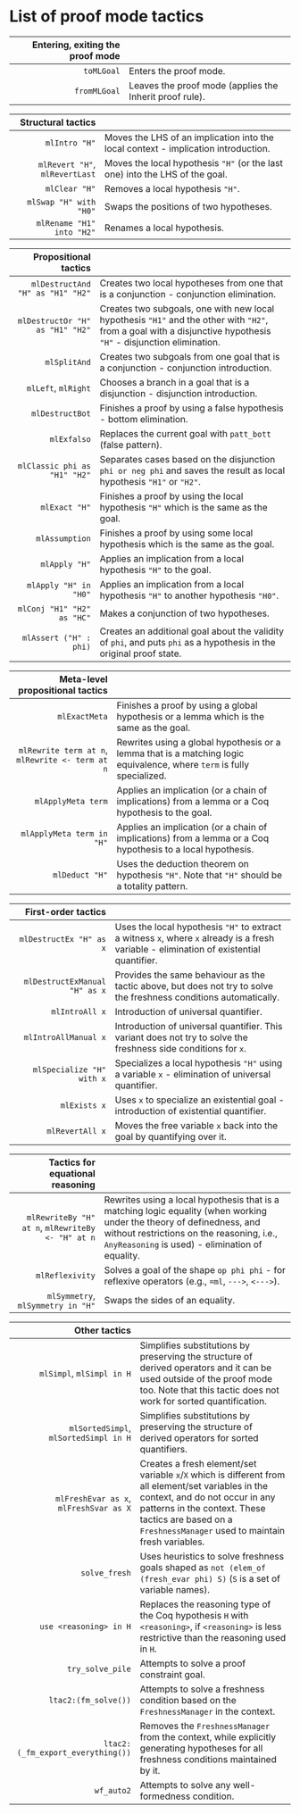 # List of proof mode tactics

|  Entering, exiting the proof mode |  |
|-----------------------------------------:|------------------------------------|
| `toMLGoal`                               | Enters the proof mode.               |
| `fromMLGoal`                             | Leaves the proof mode (applies the Inherit proof rule).            |

|  Structural tactics |  |
|-----------------------------------------:|------------------------------------|
| `mlIntro "H"`                            | Moves the LHS of an implication into the local context - implication introduction.              |
| `mlRevert "H"`, `mlRevertLast`           | Moves the local hypothesis `"H"` (or the last one) into the LHS of the goal. |
| `mlClear "H"`                            | Removes a local hypothesis `"H"`. |
| `mlSwap "H" with "H0"`                   | Swaps the positions of two hypotheses. |
| `mlRename "H1" into "H2"`                | Renames a local hypothesis. |


| Propositional tactics | |
|-----------------------------------------:|------------------------------------|
| `mlDestructAnd "H" as "H1" "H2"`         | Creates two local hypotheses from one that is a conjunction - conjunction elimination. |
| `mlDestructOr "H" as "H1" "H2"`          | Creates two subgoals, one with new local hypothesis `"H1"` and the other with `"H2"`, from a goal with a disjunctive hypothesis `"H"` - disjunction elimination. |
| `mlSplitAnd`                             | Creates two subgoals from one goal that is a conjunction - conjunction introduction. |
| `mlLeft`, `mlRight`                      | Chooses a branch in a goal that is a disjunction - disjunction introduction. |
| `mlDestructBot`                          | Finishes a proof by using a false hypothesis - bottom elimination. |
| `mlExfalso`                              | Replaces the current goal with `patt_bott` (false pattern). |
| `mlClassic phi as "H1" "H2"`             | Separates cases based on the disjunction `phi or neg phi` and saves the result as local hypothesis `"H1"` or `"H2"`. |
| `mlExact "H"`                            | Finishes a proof by using the local hypothesis `"H"` which is the same as the goal. |
| `mlAssumption`                           | Finishes a proof by using some local hypothesis which is the same as the goal. |
| `mlApply "H"`                            | Applies an implication from a local hypothesis `"H"` to the goal. |
| `mlApply "H" in "H0"`                    | Applies an implication from a local hypothesis `"H"` to another hypothesis `"H0"`. |
| `mlConj "H1" "H2" as "HC"`               | Makes a conjunction of two hypotheses. |
| `mlAssert ("H" : phi)`                   | Creates an additional goal about the validity of `phi`, and puts `phi` as a hypothesis in the original proof state. |


| Meta-level propositional tactics | |
|------------------------------------------------:|------------------------------------|
| `mlExactMeta`                                   | Finishes a proof by using a global hypothesis or a lemma which is the same as the goal. |
| `mlRewrite term at n`, `mlRewrite <- term at n` | Rewrites using a global hypothesis or a lemma that is a matching logic equivalence, where `term` is fully specialized. |
| `mlApplyMeta term`                              | Applies an implication (or a chain of implications) from a lemma or a Coq hypothesis to the goal. |
| `mlApplyMeta term in "H"`                       | Applies an implication (or a chain of implications) from a lemma or a Coq hypothesis to a local hypothesis. |
| `mlDeduct "H"`                                  | Uses the deduction theorem on hypothesis `"H"`. Note that `"H"` should be a totality pattern. |

| First-order tactics | |
|-----------------------------------------:|------------------------------------|
| `mlDestructEx "H" as x`                  | Uses the local hypothesis `"H"` to extract a witness `x`, where `x` already is a fresh variable - elimination of existential quantifier. |
| `mlDestructExManual "H" as x`            | Provides the same behaviour as the tactic above, but does not try to solve the freshness conditions automatically. |
| `mlIntroAll x`                           | Introduction of universal quantifier. |
| `mlIntroAllManual x`                     | Introduction of universal quantifier. This variant does not try to solve the freshness side conditions for `x`. |
| `mlSpecialize "H" with x`                | Specializes a local hypothesis `"H"` using a variable `x` - elimination of universal quantifier. |
| `mlExists x`                             | Uses `x` to specialize an existential goal - introduction of existential quantifier. |
| `mlRevertAll x`                          | Moves the free variable `x` back into the goal by quantifying over it. |

| Tactics for equational reasoning | |
|-----------------------------------------:|------------------------------------|
| `mlRewriteBy "H" at n`, `mlRewriteBy <- "H" at n` | Rewrites using a local hypothesis that is a matching logic equality (when working under the theory of definedness, and without restrictions on the reasoning, i.e., `AnyReasoning` is used) - elimination of equality. |
| `mlReflexivity`                          | Solves a goal of the shape `op phi phi` - for reflexive operators (e.g., `=ml`, `--->`, `<--->`). |
| `mlSymmetry`, `mlSymmetry in "H"`        | Swaps the sides of an equality. |

| Other tactics | |
|-----------------------------------------:|------------------------------------|
| `mlSimpl`, `mlSimpl in H` | Simplifies substitutions by preserving the structure of derived operators and it can be used outside of the proof mode too. Note that this tactic does not work for sorted quantification. |
| `mlSortedSimpl`, `mlSortedSimpl in H` | Simplifies substitutions by preserving the structure of derived operators for sorted quantifiers. |
| `mlFreshEvar as x`, `mlFreshSvar as X` | Creates a fresh element/set variable `x`/`X` which is different from all element/set variables in the context, and do not occur in any patterns in the context. These tactics are based on a `FreshnessManager` used to maintain fresh variables.  |
| `solve_fresh` | Uses heuristics to solve freshness goals shaped as `not (elem_of (fresh_evar phi) S)` (`S` is a set of variable names). |
| `use <reasoning> in H` | Replaces the reasoning type of the Coq hypothesis `H` with `<reasoning>`, if `<reasoning>` is less restrictive than the reasoning used in `H`. |
| `try_solve_pile` | Attempts to solve a proof constraint goal. |
| `ltac2:(fm_solve())` | Attempts to solve a freshness condition based on the `FreshnessManager` in the context. |
| `ltac2:(_fm_export_everything())` | Removes the `FreshnessManager` from the context, while explicitly generating hypotheses for all freshness conditions maintained by it. |
| `wf_auto2` | Attempts to solve any well-formedness condition. |
